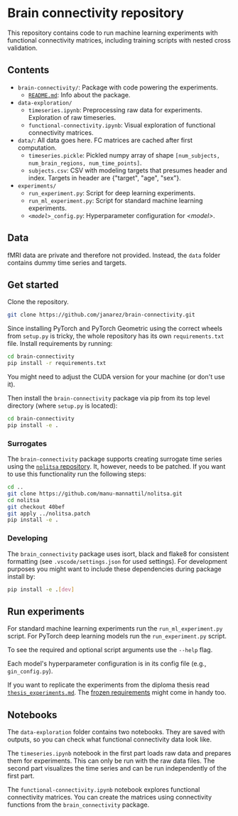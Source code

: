 # Brain connectivity repository

This repository contains code to run machine learning experiments with functional connectivity matrices, including training scripts with nested cross validation.

## Contents

- `brain-connectivity/`: Package with code powering the experiments.
  - [`README.md`](./brain-connectivity/README.md): Info about the package.
- `data-exploration/`
  - `timeseries.ipynb`: Preprocessing raw data for experiments. Exploration of raw timeseries.
  - `functional-connectivity.ipynb`: Visual exploration of functional connectivity matrices.
- `data/`: All data goes here. FC matrices are cached after first computation.
  - `timeseries.pickle`: Pickled numpy array of shape `[num_subjects, num_brain_regions, num_time_points]`.
  - `subjects.csv`: CSV with modeling targets that presumes header and index. Targets in header are {"target", "age", "sex"}.
- `experiments/`
  - `run_experiment.py`: Script for deep learning experiments.
  - `run_ml_experiment.py`: Script for standard machine learning experiments.
  - *`<model>`*`_config.py`: Hyperparameter configuration for *\<model\>*.


## Data

fMRI data are private and therefore not provided. Instead, the `data` folder contains dummy time series and targets.

## Get started

Clone the repository.

```bash
git clone https://github.com/janarez/brain-connectivity.git
```

Since installing PyTorch and PyTorch Geometric using the correct wheels from `setup.py` is tricky, the whole repository has its own `requirements.txt` file. Install requirements by running:

```bash
cd brain-connectivity
pip install -r requirements.txt
```

You might need to adjust the CUDA version for your machine (or don't use it).

Then install the `brain-connectivity` package via pip from its top level directory (where `setup.py` is located):

```bash
cd brain-connectivity
pip install -e .
```

### Surrogates

The `brain-connectivity` package supports creating surrogate time series using the [`nolitsa` repository](https://github.com/manu-mannattil/nolitsa). It, however, needs to be patched. If you want to use this functionality run the following steps:

```bash
cd ..
git clone https://github.com/manu-mannattil/nolitsa.git
cd nolitsa
git checkout 40bef
git apply ../nolitsa.patch
pip install -e .
```

### Developing

The `brain_connectivity` package uses isort, black and flake8 for consistent formatting (see `.vscode/settings.json` for used settings). For development purposes you might want to include these dependencies during package install by:

```bash
pip install -e .[dev]
```

## Run experiments

For standard machine learning experiments run the `run_ml_experiment.py` script. For PyTorch deep learning models run the `run_experiment.py` script.

To see the required and optional script arguments use the `--help` flag.

Each model's hyperparameter configuration is in its config file (e.g., `gin_config.py`).

If you want to replicate the experiments from the diploma thesis read [`thesis_experiments.md`](./experiments/thesis_experiments.md). The [frozen requirements](./experiments/thesis_frozen_requirements.txt) might come in handy too.

## Notebooks

The `data-exploration` folder contains two notebooks. They are saved with outputs, so you can check what functional connectivity data look like.

The `timeseries.ipynb` notebook in the first part loads raw data and prepares them for experiments. This can only be run with the raw data files. The second part visualizes the time series and can be run independently of the first part.

The `functional-connectivity.ipynb` notebook explores functional connectivity matrices. You can create the matrices using connectivity functions from the `brain_connectivity` package.
